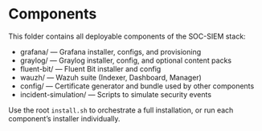 # Components

This folder contains all deployable components of the SOC-SIEM stack:

- grafana/ — Grafana installer, configs, and provisioning
- graylog/ — Graylog installer, config, and optional content packs
- fluent-bit/ — Fluent Bit installer and config
- wauzh/ — Wazuh suite (Indexer, Dashboard, Manager)
- config/ — Certificate generator and bundle used by other components
- incident-simulation/ — Scripts to simulate security events

Use the root `install.sh` to orchestrate a full installation, or run each component’s installer individually.
